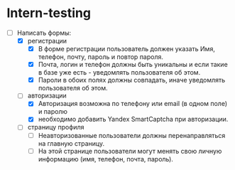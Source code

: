 # Intern-testing

- [ ] Написать формы:
  - [x] регистрации
    - [x] В форме регистрации пользователь должен указать Имя, телефон, почту, пароль и повтор пароля.
    - [x] Почта, логин  и телефон должны быть уникальны и если такие в базе уже есть - уведомлять пользователя об этом.
    - [x] Пароли в обоих полях должны совпадать, иначе уведомлять пользователя об этом.
  - [ ] авторизации
    - [x] Авторизация возможна по телефону или email (в одном поле) и паролю
    - [x] необходимо добавить Yandex SmartCaptcha при авторизации.
  - [ ] страницу профиля
    - [ ] Неавторизованные пользователи должны перенаправляться на главную страницу.
    - [ ] На этой странице пользователи могут менять свою личную информацию (имя, телефон, почта, пароль).
